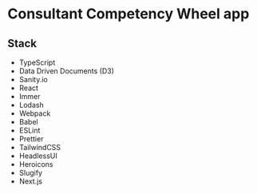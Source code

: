 # Consultant Competency Wheel app

## Stack
- TypeScript
- Data Driven Documents (D3)
- Sanity.io
- React
- Immer
- Lodash
- Webpack
- Babel
- ESLint
- Prettier
- TailwindCSS
- HeadlessUI
- Heroicons
- Slugify
- Next.js
